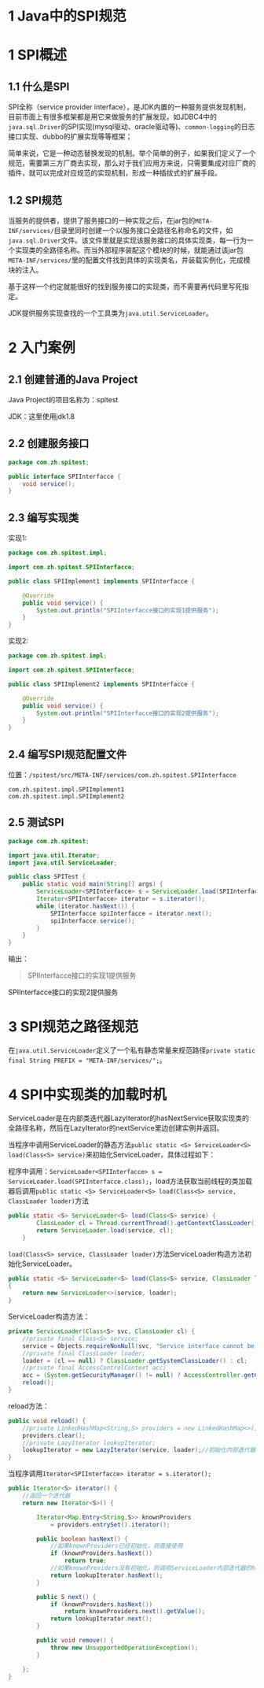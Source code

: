 # 1 Java中的SPI规范

# 1 SPI概述

## 1.1 什么是SPI

SPI全称（service provider interface），是JDK内置的一种服务提供发现机制，目前市面上有很多框架都是用它来做服务的扩展发现，如JDBC4中的`java.sql.Driver`的SPI实现(mysql驱动、oracle驱动等)、`common-logging`的日志接口实现、dubbo的扩展实现等等框架；

简单来说，它是一种动态替换发现的机制。举个简单的例子，如果我们定义了一个规范，需要第三方厂商去实现，那么对于我们应用方来说，只需要集成对应厂商的插件，就可以完成对应规范的实现机制，形成一种插拔式的扩展手段。

## 1.2 SPI规范

当服务的提供者，提供了服务接口的一种实现之后，在jar包的`META-INF/services/`目录里同时创建一个以服务接口全路径名称命名的文件，如`java.sql.Driver`文件。该文件里就是实现该服务接口的具体实现类，每一行为一个实现类的全路径名称。而当外部程序装配这个模块的时候，就能通过该jar包`META-INF/services/`里的配置文件找到具体的实现类名，并装载实例化，完成模块的注入。

基于这样一个约定就能很好的找到服务接口的实现类，而不需要再代码里写死指定。

JDK提供服务实现查找的一个工具类为`java.util.ServiceLoader`。

# 2 入门案例

## 2.1 创建普通的Java Project

Java Project的项目名称为：spitest

JDK：这里使用jdk1.8

## 2.2 创建服务接口

```java
package com.zh.spitest;

public interface SPIInterfacce {
	void service();
}
```

## 2.3 编写实现类

实现1:

```java
package com.zh.spitest.impl;

import com.zh.spitest.SPIInterfacce;

public class SPIImplement1 implements SPIInterfacce {

	@Override
	public void service() {
		System.out.println("SPIInterfacce接口的实现1提供服务");
	}
}
```

实现2:

```java
package com.zh.spitest.impl;

import com.zh.spitest.SPIInterfacce;

public class SPIImplement2 implements SPIInterfacce {

	@Override
	public void service() {
		System.out.println("SPIInterfacce接口的实现2提供服务");
	}
}
```

## 2.4 编写SPI规范配置文件

位置：`/spitest/src/META-INF/services/com.zh.spitest.SPIInterfacce`

```
com.zh.spitest.impl.SPIImplement1
com.zh.spitest.impl.SPIImplement2
```

## 2.5 测试SPI

```java
package com.zh.spitest;

import java.util.Iterator;
import java.util.ServiceLoader;

public class SPITest {
	public static void main(String[] args) {
		ServiceLoader<SPIInterfacce> s = ServiceLoader.load(SPIInterfacce.class);
		Iterator<SPIInterfacce> iterator = s.iterator();
		while (iterator.hasNext()) {
			SPIInterfacce spiInterfacce = iterator.next();
			spiInterfacce.service();
		}
	}
}
```

输出：

> SPIInterfacce接口的实现1提供服务

SPIInterfacce接口的实现2提供服务


# 3 SPI规范之路径规范

在`java.util.ServiceLoader`定义了一个私有静态常量来规范路径`private static final String PREFIX = "META-INF/services/";`。

# 4 SPI中实现类的加载时机

ServiceLoader是在内部类迭代器LazyIterator的hasNextService获取实现类的全路径名称，然后在LazyIterator的nextService里边创建实例并返回。

当程序中调用ServiceLoader的静态方法`public static <S> ServiceLoader<S> load(Class<S> service)`来初始化ServiceLoader，具体过程如下：

程序中调用：`ServiceLoader<SPIInterfacce> s = ServiceLoader.load(SPIInterfacce.class);`，load方法获取当前线程的类加载器后调用`public static <S> ServiceLoader<S> load(Class<S> service, ClassLoader loader)`方法

```java
public static <S> ServiceLoader<S> load(Class<S> service) {
        ClassLoader cl = Thread.currentThread().getContextClassLoader();
        return ServiceLoader.load(service, cl);
    }
```

`load(Class<S> service, ClassLoader loader)`方法ServiceLoader构造方法初始化ServiceLoader。

```java
public static <S> ServiceLoader<S> load(Class<S> service, ClassLoader loader)
{
    return new ServiceLoader<>(service, loader);
}
```

ServiceLoader构造方法：

```java
private ServiceLoader(Class<S> svc, ClassLoader cl) {
    //private final Class<S> service;
    service = Objects.requireNonNull(svc, "Service interface cannot be null");
    //private final ClassLoader loader;
    loader = (cl == null) ? ClassLoader.getSystemClassLoader() : cl;
    //private final AccessControlContext acc;
    acc = (System.getSecurityManager() != null) ? AccessController.getContext() : null;
    reload();
}
```

reload方法：

```java
public void reload() {
    //private LinkedHashMap<String,S> providers = new LinkedHashMap<>();
    providers.clear();
    //private LazyIterator lookupIterator;
    lookupIterator = new LazyIterator(service, loader);//初始化内部迭代器类LazyIterator
}
```

当程序调用`Iterator<SPIInterfacce> iterator = s.iterator();`

```java
public Iterator<S> iterator() {
    //返回一个迭代器
    return new Iterator<S>() {

        Iterator<Map.Entry<String,S>> knownProviders
            = providers.entrySet().iterator();

        public boolean hasNext() {
            //如果knownProviders已经初始化，则直接使用
            if (knownProviders.hasNext())
                return true;
            //如果knownProviders没有初始化，则调用ServiceLoader内部迭代器的hasNext()进行获取实现类，并创建实现类的实例，然后把实现类的实例放到knownProviders里边，并返回
            return lookupIterator.hasNext();
        }

        public S next() {
            if (knownProviders.hasNext())
                return knownProviders.next().getValue();
            return lookupIterator.next();
        }

        public void remove() {
            throw new UnsupportedOperationException();
        }

    };
}
```
